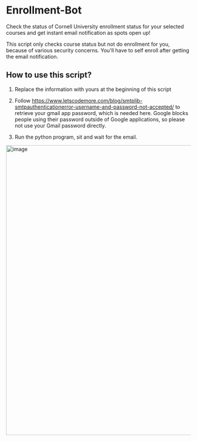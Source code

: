 # Enrollment-Bot

Check the status of Cornell University enrollment status for your selected courses and get instant email notification as spots open up!

This script only checks course status but not do enrollment for you, because of various security concerns. You'll have to self enroll after getting the email notification.

## How to use this script?

1. Replace the information with yours at the beginning of this script

2. Follow https://www.letscodemore.com/blog/smtplib-smtpauthenticationerror-username-and-password-not-accepted/ to retrieve your gmail app password, which is needed here. Google blocks people using their password outside of Google applications, so please not use your Gmail password directly.

3. Run the python program, sit and wait for the email.

<img width="790" alt="image" src="https://user-images.githubusercontent.com/24618791/213000466-b7ba6480-3b89-477b-bb42-7ce8b2884d76.png">
